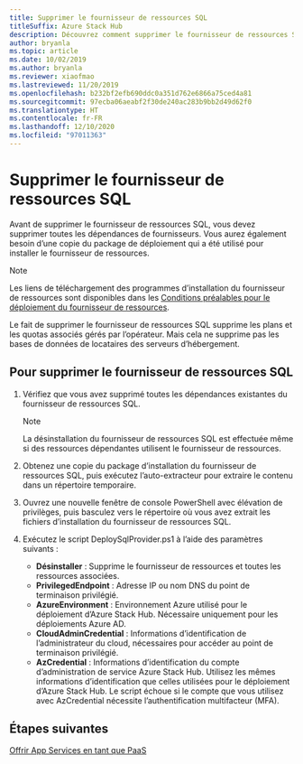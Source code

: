 ```yaml
---
title: Supprimer le fournisseur de ressources SQL
titleSuffix: Azure Stack Hub
description: Découvrez comment supprimer le fournisseur de ressources SQL de votre déploiement Azure Stack Hub.
author: bryanla
ms.topic: article
ms.date: 10/02/2019
ms.author: bryanla
ms.reviewer: xiaofmao
ms.lastreviewed: 11/20/2019
ms.openlocfilehash: b232bf2efb690ddc0a351d762e6866a75ced4a81
ms.sourcegitcommit: 97ecba06aeabf2f30de240ac283b9bb2d49d62f0
ms.translationtype: HT
ms.contentlocale: fr-FR
ms.lasthandoff: 12/10/2020
ms.locfileid: "97011363"
---
```

# <a name="remove-the-sql-resource-provider"></a>Supprimer le fournisseur de ressources SQL

Avant de supprimer le fournisseur de ressources SQL, vous devez supprimer toutes les dépendances de fournisseurs. Vous aurez également besoin d’une copie du package de déploiement qui a été utilisé pour installer le fournisseur de ressources.

> [!NOTE]
> Les liens de téléchargement des programmes d’installation du fournisseur de ressources sont disponibles dans les [Conditions préalables pour le déploiement du fournisseur de ressources](./azure-stack-sql-resource-provider-deploy.md#prerequisites).

Le fait de supprimer le fournisseur de ressources SQL supprime les plans et les quotas associés gérés par l’opérateur. Mais cela ne supprime pas les bases de données de locataires des serveurs d’hébergement.

## <a name="to-remove-the-sql-resource-provider"></a>Pour supprimer le fournisseur de ressources SQL

1. Vérifiez que vous avez supprimé toutes les dépendances existantes du fournisseur de ressources SQL.

   > [!NOTE]
   > La désinstallation du fournisseur de ressources SQL est effectuée même si des ressources dépendantes utilisent le fournisseur de ressources.
  
2. Obtenez une copie du package d’installation du fournisseur de ressources SQL, puis exécutez l’auto-extracteur pour extraire le contenu dans un répertoire temporaire.

3. Ouvrez une nouvelle fenêtre de console PowerShell avec élévation de privilèges, puis basculez vers le répertoire où vous avez extrait les fichiers d’installation du fournisseur de ressources SQL.

4. Exécutez le script DeploySqlProvider.ps1 à l’aide des paramètres suivants :

    * **Désinstaller** : Supprime le fournisseur de ressources et toutes les ressources associées.
    * **PrivilegedEndpoint** : Adresse IP ou nom DNS du point de terminaison privilégié.
    * **AzureEnvironment** : Environnement Azure utilisé pour le déploiement d’Azure Stack Hub. Nécessaire uniquement pour les déploiements Azure AD.
    * **CloudAdminCredential** : Informations d’identification de l’administrateur du cloud, nécessaires pour accéder au point de terminaison privilégié.
    * **AzCredential** : Informations d’identification du compte d’administration de service Azure Stack Hub. Utilisez les mêmes informations d’identification que celles utilisées pour le déploiement d’Azure Stack Hub. Le script échoue si le compte que vous utilisez avec AzCredential nécessite l’authentification multifacteur (MFA).

## <a name="next-steps"></a>Étapes suivantes

[Offrir App Services en tant que PaaS](azure-stack-app-service-overview.md)
